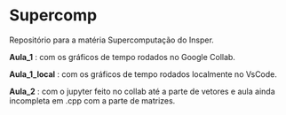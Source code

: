 # Supercomp
Repositório para a matéria Supercomputação do Insper.

**Aula_1** : com os gráficos de tempo rodados no Google Collab.

**Aula_1_local** : com os gráficos de tempo rodados localmente no VsCode.

**Aula_2** : com o jupyter feito no collab até a parte de vetores e aula ainda incompleta em .cpp com a parte de matrizes.
